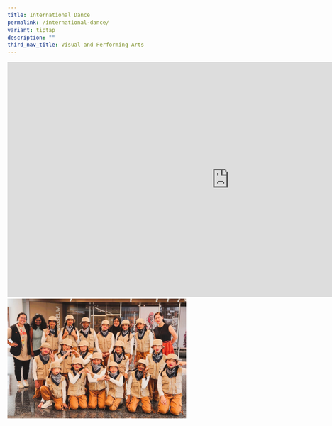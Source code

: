 ```yaml
---
title: International Dance
permalink: /international-dance/
variant: tiptap
description: ""
third_nav_title: Visual and Performing Arts
---
```

<div class="iframe-wrapper">
<iframe height="530" width="1000" allowfullscreen="true" frameborder="0" src="https://docs.google.com/document/d/e/2PACX-1vSJw4ICdNAxKf-NIGDyjPtpO6jWpFsn68Pg5wP0gV-x1aQDHjy8cI82Zpm_jphZPHCT7LnT_2QdJeiT/pub?embedded=true"></iframe>
</div>
<div class="isomer-image-wrapper">
<img style="width: 80%;" height="auto" width="100%" alt="" src="/images/CCA/Dance.jpg">
</div>
<p></p>